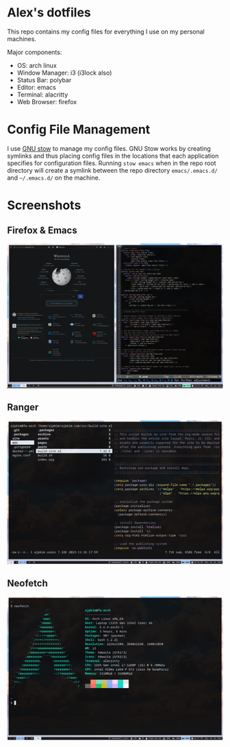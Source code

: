 # Alex's dotfiles

This repo contains my config files for everything I use on my personal machines.

Major components:
- OS: arch linux
- Window Manager: i3 (i3lock also)
- Status Bar: polybar
- Editor: emacs
- Terminal: alacritty
- Web Browser: firefox

# Config File Management

I use [GNU stow](https://www.gnu.org/software/stow/) to manage my config files. GNU Stow works by creating symlinks and thus placing config files in the locations that each application specifies for configuration files. Running `stow emacs` when in the repo root directory will create a symlink between the repo directory `emacs/.emacs.d/` and `~/.emacs.d/` on the machine.

# Screenshots

## Firefox & Emacs
![Firefox and Emacs](./assets/img/firefox-emacs.png)

## Ranger
![ranger](./assets/img/ranger.png)

## Neofetch
![neofetch](./assets/img/neofetch.png)